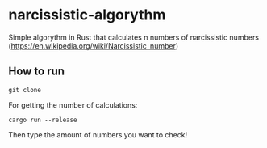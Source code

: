 # narcissistic-algorythm

Simple algorythm in Rust that calculates n numbers of narcissistic numbers (<https://en.wikipedia.org/wiki/Narcissistic_number>)

## How to run

`git clone`

For getting the number of calculations:

`cargo run --release`

Then type the amount of numbers you want to check!
